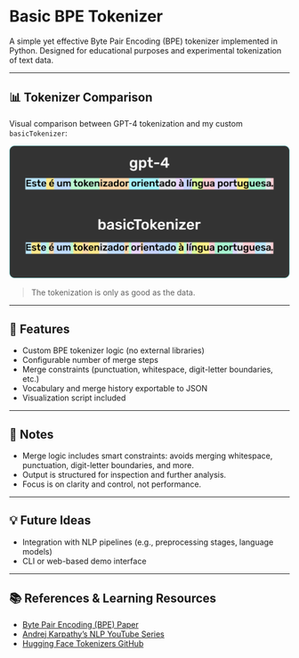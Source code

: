 # Basic BPE Tokenizer

A simple yet effective Byte Pair Encoding (BPE) tokenizer implemented in Python. Designed for educational purposes and experimental tokenization of text data.

---

## 📊 Tokenizer Comparison

Visual comparison between GPT-4 tokenization and my custom `basicTokenizer`:

![Tokenizer Comparison](gitFiles/img.png)

> The tokenization is only as good as the data.

---

## 🔧 Features

- Custom BPE tokenizer logic (no external libraries)
- Configurable number of merge steps
- Merge constraints (punctuation, whitespace, digit-letter boundaries, etc.)
- Vocabulary and merge history exportable to JSON
- Visualization script included

---

## 📝 Notes

- Merge logic includes smart constraints: avoids merging whitespace, punctuation, digit-letter boundaries, and more.
- Output is structured for inspection and further analysis.
- Focus is on clarity and control, not performance.

---

## 💡 Future Ideas

- Integration with NLP pipelines (e.g., preprocessing stages, language models)
- CLI or web-based demo interface

---

## 📚 References & Learning Resources

- [Byte Pair Encoding (BPE) Paper](https://arxiv.org/abs/1508.07909)
- [Andrej Karpathy’s NLP YouTube Series](https://www.youtube.com/@AndrejKarpathyYouTube)
- [Hugging Face Tokenizers GitHub](https://github.com/huggingface/tokenizers)